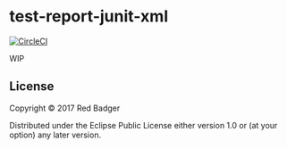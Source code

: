 # test-report-junit-xml

[![CircleCI](https://circleci.com/gh/redbadger/test-report-junit-xml.svg?style=svg)](https://circleci.com/gh/redbadger/test-report-junit-xml)

WIP

## License

Copyright © 2017 Red Badger

Distributed under the Eclipse Public License either version 1.0 or (at your option) any later version.
